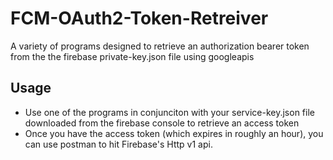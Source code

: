 # FCM-OAuth2-Token-Retreiver

A variety of programs designed to retrieve an authorization bearer token from the the firebase private-key.json file using googleapis

## Usage

- Use one of the programs in conjunciton with your service-key.json file downloaded from the firebase console to retrieve an access token
- Once you have the access token (which expires in roughly an hour), you can use postman to hit Firebase's Http v1 api.
